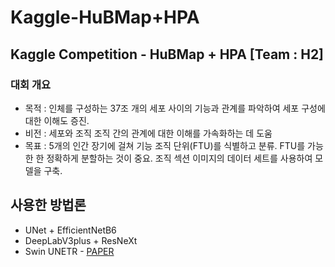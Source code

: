 # Kaggle-HuBMap+HPA
## Kaggle Competition - HuBMap + HPA [Team : H2]
### 대회 개요

* 목적 : 인체를 구성하는 37조 개의 세포 사이의 기능과 관계를 파악하여 세포 구성에 대한 이해도 증진.
* 비전 : 세포와 조직 조직 간의 관계에 대한 이해를 가속화하는 데 도움
* 목표 : 5개의 인간 장기에 걸쳐 기능 조직 단위(FTU)를 식별하고 분류. FTU를 가능한 한 정확하게 분할하는 것이 중요. 조직 섹션 이미지의 데이터 세트를 사용하여 모델을 구축.

## 사용한 방법론
* UNet + EfficientNetB6
* DeepLabV3plus + ResNeXt
* Swin UNETR - [PAPER](https://arxiv.org/pdf/2201.01266.pdf) 
